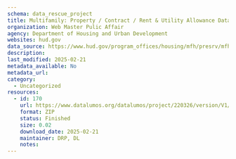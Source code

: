 ```yaml
---
schema: data_rescue_project 
title: Multifamily: Property / Contract / Rent & Utility Allowance Datasets (HUD.GOV)
organization: Web Master Pulic Affair
agency: Department of Housing and Urban Development
websites: hud.gov
data_source: https://www.hud.gov/program_offices/housing/mfh/presrv/mfhpreservation
description: 
last_modified: 2025-02-21
metadata_available: No
metadata_url: 
category:
  - Uncategorized
resources:
  - id: 170
    url: https://www.datalumos.org/datalumos/project/220326/version/V1/view
    format: ZIP
    status: Finished
    size: 0.02
    download_date: 2025-02-21
    maintainer: DRP, DL
    notes: 
---
```

